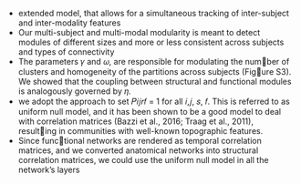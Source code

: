 - extended model, that allows for a simultaneous tracking of inter-subject and inter-modality features
- Our multi-subject and multi-modal modularity is meant to detect modules of different sizes and more or less consistent across subjects and types of connectivity
- The parameters 𝛾 and 𝜔, are responsible for modulating the number of clusters and homogeneity of the partitions across subjects (Figure S3). We showed that the coupling between structural and functional modules is analogously governed by 𝜂.
- we adopt the approach to set 𝑃𝑖𝑗𝑟𝑓 = 1 for all 𝑖,𝑗, 𝑠, 𝑓. This is referred to as uniform null model, and it has been shown to be a good model to deal with correlation matrices (Bazzi et al., 2016; Traag et al., 2011), resulting in communities with well-known topographic features. 
- Since functional networks are rendered as temporal correlation matrices, and we converted anatomical networks into structural correlation matrices, we could use the uniform null model in all the network’s layers